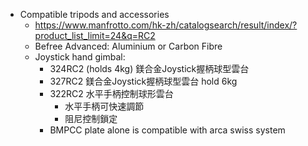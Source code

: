 - Compatible tripods and accessories
	- https://www.manfrotto.com/hk-zh/catalogsearch/result/index/?product_list_limit=24&q=RC2
	- Befree Advanced: Aluminium or Carbon Fibre
	- Joystick hand gimbal:
		- 324RC2 (holds 4kg) 鎂合金Joystick握柄球型雲台
		- 327RC2  鎂合金Joystick握柄球型雲台  hold 6kg
		- 322RC2   水平手柄控制球形雲台
			- 水平手柄可快速調節
			- 阻尼控制鎖定
		- BMPCC plate alone is compatible with arca swiss system